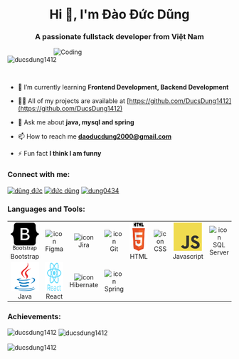 <h1 align="center">Hi 👋, I'm Đào Đức Dũng</h1>
<h3 align="center">A passionate fullstack developer from Việt Nam</h3>
<img align="right" alt="Coding" width="400" src="https://camo.githubusercontent.com/cae12fddd9d6982901d82580bdf321d81fb299141098ca1c2d4891870827bf17/68747470733a2f2f6d69726f2e6d656469756d2e636f6d2f6d61782f313336302f302a37513379765349765f7430696f4a2d5a2e676966">

<p align="left"> <img src="https://komarev.com/ghpvc/?username=ducsdung1412&label=Profile%20views&color=0e75b6&style=flat" alt="ducsdung1412" /> </p>

<p align="left"> <a href="https://twitter.com/" target="blank"><img src="https://img.shields.io/twitter/follow/?logo=twitter&style=for-the-badge" alt="" /></a> </p>

- 🌱 I’m currently learning **Frontend Development, Backend Development**

- 👨‍💻 All of my projects are available at [https://github.com/DucsDung1412](https://github.com/DucsDung1412)

- 💬 Ask me about **java, mysql and spring**

- 📫 How to reach me **daoducdung2000@gmail.com**

- ⚡ Fun fact **I think I am funny**

<h3 align="left">Connect with me:</h3>
<p align="left">
<a href="linkedin.com/in/dũng-đức-97b5551b8" target="blank"><img align="center" src="https://raw.githubusercontent.com/rahuldkjain/github-profile-readme-generator/master/src/images/icons/Social/linked-in-alt.svg" alt="dũng đức" height="30" width="40" /></a>
<a href="https://www.facebook.com/profile.php?id=100004327817063" target="blank"><img align="center" src="https://raw.githubusercontent.com/rahuldkjain/github-profile-readme-generator/master/src/images/icons/Social/facebook.svg" alt="đức dũng" height="30" width="40" /></a>
<a href="https://discord.gg/dung0434" target="blank"><img align="center" src="https://raw.githubusercontent.com/rahuldkjain/github-profile-readme-generator/master/src/images/icons/Social/discord.svg" alt="dung0434" height="30" width="40" /></a>
</p>

<h3 align="left">Languages and Tools:</h3>
<table>
  <tr>
    <td align="center" width="96">
        <img src="https://raw.githubusercontent.com/devicons/devicon/master/icons/bootstrap/bootstrap-plain-wordmark.svg" alt="icon" width="65" height="65" />
      <br>Bootstrap
    </td>
    <td align="center" width="96">
        <img src="https://www.vectorlogo.zone/logos/figma/figma-icon.svg" alt="icon" width="65" height="65" />
      <br>Figma
    </td>
    <td align="center" width="96">
        <img src="https://www.vectorlogo.zone/logos/atlassian_jira/atlassian_jira-icon.svg" alt="icon" width="65" height="65" />
      <br>Jira
    </td>
    <td align="center" width="96">
        <img src="https://www.vectorlogo.zone/logos/git-scm/git-scm-icon.svg" alt="icon" width="65" height="65" />
      <br>Git
    </td>
    <td align="center" width="96">
        <img src="https://raw.githubusercontent.com/devicons/devicon/master/icons/html5/html5-original-wordmark.svg" alt="icon" width="65" height="65" />
      <br>HTML
    </td>
    <td align="center" width="96">
        <img src="https://www.vectorlogo.zone/logos/w3_css/w3_css-icon.svg" alt="icon" width="65" height="65" />
      <br>CSS
    </td>
    <td align="center" width="96">
        <img src="https://raw.githubusercontent.com/devicons/devicon/master/icons/javascript/javascript-original.svg" alt="icon" width="65" height="65" />
      <br>Javascript
    </td>
    <td align="center" width="96">
        <img src="https://www.svgrepo.com/show/303229/microsoft-sql-server-logo.svg" alt="icon" width="65" height="65" />
      <br>SQL Server
    </td>
   <td align="center" width="96">
        <img src="https://raw.githubusercontent.com/devicons/devicon/master/icons/mysql/mysql-original-wordmark.svg" alt="icon" width="65" height="65" />
      <br>Mysql
    </td>
  </tr>
 <tr>
   <td align="center" width="96">
        <img src="https://raw.githubusercontent.com/devicons/devicon/master/icons/java/java-original.svg" alt="icon" width="65" height="65" />
      <br>Java
    </td>
    <td align="center" width="96">
        <img src="https://raw.githubusercontent.com/devicons/devicon/master/icons/react/react-original-wordmark.svg" alt="icon" width="65" height="65" />
      <br>React
    </td>
   <td align="center" width="96">
        <img src="https://www.vectorlogo.zone/logos/hibernate/hibernate-icon.svg" alt="icon" width="65" height="65" />
      <br>Hibernate
    </td>
   <td align="center" width="96">
        <img src="https://www.vectorlogo.zone/logos/springio/springio-icon.svg" alt="icon" width="65" height="65" />
      <br>Spring
    </td>
 </tr>
</table>

<h3 align="left">Achievements:</h3>

<p><img align="left" src="https://github-readme-stats.vercel.app/api/top-langs?username=ducsdung1412&show_icons=true&title_color=0535a8&bg_color=ffffff&locale=en&layout=compact" alt="ducsdung1412" /></p>

<p>&nbsp;<img align="center" src="https://github-readme-stats.vercel.app/api?username=ducsdung1412&show_icons=true&title_color=0535a3&bg_color=ffffff&locale=en" alt="ducsdung1412" /></p>

<p><img align="center" src="https://github-readme-streak-stats.herokuapp.com/?user=ducsdung1412&" alt="ducsdung1412" /></p>
